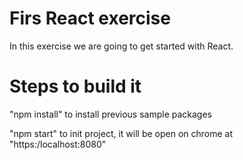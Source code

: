 # Firs React exercise

In this exercise we are going to get started with React.

# Steps to build it

"npm install" to install previous sample packages

"npm start" to init project, it will be open on chrome at "https:/localhost:8080"